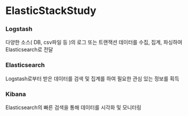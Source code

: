 # ElasticStackStudy

### Logstash
다양한 소스( DB, csv파일 등 )의 로그 또는 트랜잭션 데이터를 수집, 집계, 파싱하여 Elasticsearch로 전달
### Elasticsearch
Logstash로부터 받은 데이터를 검색 및 집계를 하여 필요한 관심 있는 정보를 획득
### Kibana
Elasticsearch의 빠른 검색을 통해 데이터를 시각화 및 모니터링
